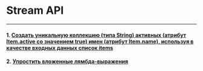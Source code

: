 # Stream API

---

#### 1. [Создать уникальную коллекцию (типа String) активных (атрибут Item.active со значением true) имен (атрибут Item.name), используя в качестве входных данных список items](Задачи/livecoding/task-livecoding-stream-unique-active-item-names.md)

#### 2. [Упростить вложенные лямбда-выражения](Задачи/livecoding/task-livecoding-stream-avoid-complex-lambdas.md)